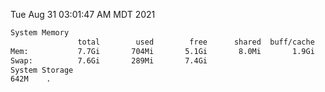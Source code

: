 Tue Aug 31 03:01:47 AM MDT 2021
```bash
System Memory
               total        used        free      shared  buff/cache   available
Mem:           7.7Gi       704Mi       5.1Gi       8.0Mi       1.9Gi       6.6Gi
Swap:          7.6Gi       289Mi       7.4Gi
System Storage
642M	.
```
```bash
